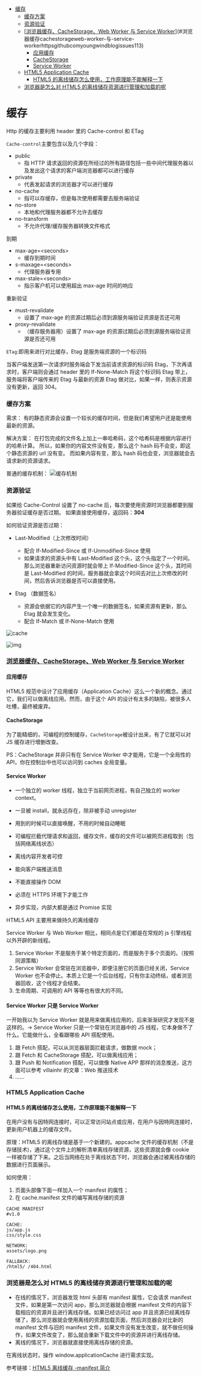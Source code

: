 <!-- TOC -->

- [缓存](#缓存)
  - [缓存方案](#缓存方案)
  - [资源验证](#资源验证)
  - [[浏览器缓存、CacheStorage、Web Worker 与 Service Worker](https://github.com/youngwind/blog/issues/113)](#浏览器缓存cachestorageweb-worker-与-service-workerhttpsgithubcomyoungwindblogissues113)
    - [应用缓存](#应用缓存)
    - [CacheStorage](#cachestorage)
    - [Service Worker](#service-worker)
  - [HTML5 Application Cache](#html5-application-cache)
    - [HTML5 的离线储存怎么使用，工作原理能不能解释一下](#html5-的离线储存怎么使用工作原理能不能解释一下)
  - [浏览器是怎么对 HTML5 的离线储存资源进行管理和加载的呢](#浏览器是怎么对-html5-的离线储存资源进行管理和加载的呢)

<!-- /TOC -->

# 缓存

Http 的缓存主要利用 header 里的 Cache-control 和 ETag

`Cache-control`主要包含以及几个字段：

- public
  - 指 HTTP 请求返回的资源在所经过的所有路径包括一些中间代理服务器以及发出这个请求的客户端浏览器都可以进行缓存
- private
  - 代表发起请求的浏览器才可以进行缓存
- no-cache
  - 指可以存缓存，但是每次使用都需要去服务端验证
- no-store
  - 本地和代理服务器都不允许去缓存
- no-transform
  - 不允许代理/缓存服务器转换文件格式

到期

- max-age=<seconds\>
  - 缓存到期时间
- s-maxage=<seconds\>
  - 代理服务器专用
- max-stale=<seconds\>
  - 指示客户机可以使用超出 max-age 时间的响应

重新验证

- must-revalidate
  - 设置了 max-age 的资源过期后必须到源服务端验证资源是否还可用
- proxy-revalidate
  - （缓存服务器用）设置了 max-age 的资源过期后必须到源服务端验证资源是否还可用

`ETag`:即用来进行对比缓存，Etag 是服务端资源的一个标识码

当客户端发送第一次请求时服务端会下发当前请求资源的标识码 Etag，下次再请求时，客户端则会通过 header 里的 If-None-Match 将这个标识码 Etag 带上，服务端将客户端传来的 Etag 与最新的资源 Etag 做对比，如果一样，则表示资源没有更新，返回 304。

### 缓存方案

需求：
有的静态资源会设置一个较长的缓存时间，但是我们希望用户还是能使用最新的资源。

解决方案：
在打包完成的文件名上加上一串哈希码，这个哈希码是根据内容进行的哈希计算。
所以，如果你的内容文件没有变，那么这个 hash 码不会变，即这个静态资源的 url 没有变。 而如果内容有变，那么 hash 码也会变，浏览器就会去请求新的资源请求。

普通的缓存机制：
![缓存机制](../img/cache.png)

### 资源验证

如果给 Cache-Control 设置了 no-cache 后，每次要使用资源时浏览器都要到服务器验证缓存是否过期。 如果直接使用缓存，返回码：**304**

如何验证资源是否过期：

- Last-Modified（上次修改时间）

  - 配合 If-Modified-Since 或 If-Unmodified-Since 使用
  - 如果请求的资源头中有 Last-Modified 这个头，这个头指定了一个时间。那么浏览器重新访问资源时就会带上 If-Modified-Since 这个头，其时间是 Last-Modified 的时间，服务器就会拿这个时间去对比上次修改的时间，然后告诉浏览器是否可以直接使用。

- Etag （数据签名）
  - 资源会依据它的内容产生一个唯一的数据签名，如果资源有更新，那么 Etag 就会发生变化。
  - 配合 If-Match 或 If-None-Match 使用

![cache](../img/moz_cache.png)



![img](assets/16bf3a252ec51222)



### [浏览器缓存、CacheStorage、Web Worker 与 Service Worker](https://github.com/youngwind/blog/issues/113)

#### 应用缓存

HTML5 规范中设计了应用缓存（Application Cache）这么一个新的概念。通过它，我们可以做离线应用。然而，由于这个 API 的设计有太多的缺陷，被很多人吐槽，最终被废弃。

#### CacheStorage

为了能精细的，可编程的控制缓存，`CacheStorage`被设计出来，有了它就可以对 JS 缓存进行增删改查。

PS：CacheStorage 并非只有在 Service Worker 中才能用，它是一个全局性的 API，你在控制台中也可以访问到 caches 全局变量。

#### Service Worker

- 一个独立的 worker 线程，独立于当前网页进程，有自己独立的 worker context。
- 一旦被 install，就永远存在，除非被手动 unregister

- 用到的时候可以直接唤醒，不用的时候自动睡眠

- 可编程拦截代理请求和返回，缓存文件，缓存的文件可以被网页进程取到（包括网络离线状态）

- 离线内容开发者可控

- 能向客户端推送消息

- 不能直接操作 DOM

- 必须在 HTTPS 环境下才能工作

- 异步实现，内部大都是通过 Promise 实现

HTML5 API 主要用来做持久的离线缓存

Service Worker 与 Web Worker 相比，相同点是它们都是在常规的 js 引擎线程以外开辟的新线程。

1. Service Worker 不是服务于某个特定页面的，而是服务于多个页面的。（按照同源策略）
2. Service Worker 会常驻在浏览器中，即便注册它的页面已经关闭，Service Worker 也不会停止。本质上它是一个后台线程，只有你主动终结，或者浏览器回收，这个线程才会结束。
3. 生命周期、可调用的 API 等等也有很大的不同。

#### Service Worker 只是 Service Worker

一开始我以为 Service Worker 就是用来做离线应用的，后来渐渐研究才发现不是这样的。→ Service Worker 只是一个常驻在浏览器中的 JS 线程，它本身做不了什么。它能做什么，全看跟哪些 API 搭配使用。

1. 跟 Fetch 搭配，可以从浏览器层面拦截请求，做数据 mock；
2. 跟 Fetch 和 CacheStorage 搭配，可以做离线应用；
3. 跟 Push 和 Notification 搭配，可以做像 Native APP 那样的消息推送，这方面可以参考 villainhr 的文章：Web 推送技术
4. ……

### HTML5 Application Cache

#### HTML5 的离线储存怎么使用，工作原理能不能解释一下

在用户没有与因特网连接时，可以正常访问站点或应用，在用户与因特网连接时，更新用户机器上的缓存文件。

原理：HTML5 的离线存储是基于一个新建的。appcache 文件的缓存机制（不是存储技术)，通过这个文件上的解析清单离线存储资源，这些资源就会像 cookie 一样被存储了下来。之后当网络在处于离线状态下时，浏览器会通过被离线存储的数据进行页面展示。

如何使用：

1. 页面头部像下面一样加入一个 manifest 的属性；
2. 在 cache.manifest 文件的编写离线存储的资源

```http
CACHE MANIFEST
#v1.0

CACHE:
js/app.js
css/style.css

NETWORK:
assets/logo.png

FALLBACK:
/html5/ /404.html
```

### 浏览器是怎么对 HTML5 的离线储存资源进行管理和加载的呢

- 在线的情况下，浏览器发现 html 头部有 manifest 属性，它会请求 manifest 文件，如果是第一次访问 app，那么浏览器就会根据 manifest 文件的内容下载相应的资源并且进行离线存储。如果已经访问过 app 并且资源已经离线存储了，那么浏览器就会使用离线的资源加载页面，然后浏览器会对比新的 manifest 文件与旧的 manifest 文件，如果文件没有发生改变，就不做任何操作，如果文件改变了，那么就会重新下载文件中的资源并进行离线存储。
- 离线的情况下，浏览器就直接使用离线存储的资源。



在离线状态时，操作 window.applicationCache 进行需求实现。

参考链接：[HTML5 离线缓存 -manifest 简介](https://yanhaijing.com/html/2014/12/28/html5-manifest/)
